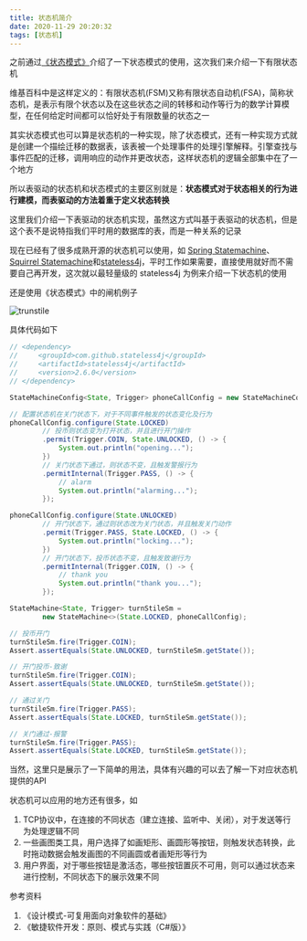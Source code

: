 ```yaml
---
title: 状态机简介
date: 2020-11-29 20:20:32
tags: [状态机]
---
```


之前通过[《状态模式》](2019/10/19/state-pattern/)介绍了一下状态模式的使用，这次我们来介绍一下有限状态机

维基百科中是这样定义的：有限状态机(FSM)又称有限状态自动机(FSA)，简称状态机，是表示有限个状态以及在这些状态之间的转移和动作等行为的数学计算模型，在任何给定时间都可以恰好处于有限数量的状态之一

其实状态模式也可以算是状态机的一种实现，除了状态模式，还有一种实现方式就是创建一个描绘迁移的数据表，该表被一个处理事件的处理引擎解释。引擎查找与事件匹配的迁移，调用响应的动作并更改状态，这样状态机的逻辑全部集中在了一个地方

所以表驱动的状态机和状态模式的主要区别就是：**状态模式对于状态相关的行为进行建模，而表驱动的方法着重于定义状态转换**

<!-- more -->

这里我们介绍一下表驱动的状态机实现，虽然这方式叫基于表驱动的状态机，但是这个表不是说特指我们平时用的数据库的表，而是一种关系的记录

现在已经有了很多成熟开源的状态机可以使用，如 [Spring Statemachine](https://github.com/spring-projects/spring-statemachine)、[Squirrel Statemachine](https://github.com/hekailiang/squirrel)和[stateless4j](https://github.com/stateless4j/stateless4j)，平时工作如果需要，直接使用就好而不需要自己再开发，这次就以最轻量级的 stateless4j 为例来介绍一下状态机的使用

还是使用《状态模式》中的闸机例子

![trunstile](/images/trunstile.jpg)

具体代码如下

```java
// <dependency>
//     <groupId>com.github.stateless4j</groupId>
//     <artifactId>stateless4j</artifactId>
//     <version>2.6.0</version>
// </dependency>

StateMachineConfig<State, Trigger> phoneCallConfig = new StateMachineConfig<>();

// 配置状态机在关门状态下，对于不同事件触发的状态变化及行为
phoneCallConfig.configure(State.LOCKED)
        // 投币则状态变为打开状态，并且进行开门操作
        .permit(Trigger.COIN, State.UNLOCKED, () -> {
            System.out.println("opening...");
        })
        // 关门状态下通过，则状态不变，且触发警报行为
        .permitInternal(Trigger.PASS, () -> {
            // alarm
            System.out.println("alarming...");
        });

phoneCallConfig.configure(State.UNLOCKED)
        // 开门状态下，通过则状态改为关门状态，并且触发关门动作
        .permit(Trigger.PASS, State.LOCKED, () -> {
            System.out.println("locking...");
        })
        // 开门状态下，投币状态不变，且触发致谢行为
        .permitInternal(Trigger.COIN, () -> {
            // thank you
            System.out.println("thank you...");
        });

StateMachine<State, Trigger> turnStileSm =
        new StateMachine<>(State.LOCKED, phoneCallConfig);

// 投币开门
turnStileSm.fire(Trigger.COIN);
Assert.assertEquals(State.UNLOCKED, turnStileSm.getState());

// 开门投币-致谢
turnStileSm.fire(Trigger.COIN);
Assert.assertEquals(State.UNLOCKED, turnStileSm.getState());

// 通过关门
turnStileSm.fire(Trigger.PASS);
Assert.assertEquals(State.LOCKED, turnStileSm.getState());

// 关门通过-报警
turnStileSm.fire(Trigger.PASS);
Assert.assertEquals(State.LOCKED, turnStileSm.getState());
```

当然，这里只是展示了一下简单的用法，具体有兴趣的可以去了解一下对应状态机提供的API

状态机可以应用的地方还有很多，如

1. TCP协议中，在连接的不同状态（建立连接、监听中、关闭），对于发送等行为处理逻辑不同
2. 一些画图类工具，用户选择了如画矩形、画圆形等按钮，则触发状态转换，此时拖动数据会触发画图的不同画圆或者画矩形等行为
3. 用户界面，对于哪些按钮是激活态，哪些按钮置灰不可用，则可以通过状态来进行控制，不同状态下的展示效果不同





参考资料

1. 《设计模式-可复用面向对象软件的基础》
2. 《敏捷软件开发：原则、模式与实践（C#版）》